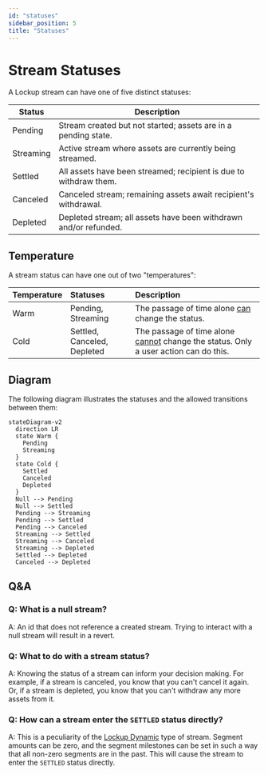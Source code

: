 ```yaml
---
id: "statuses"
sidebar_position: 5
title: "Statuses"
---
```


# Stream Statuses

A Lockup stream can have one of five distinct statuses:

| Status    | Description                                                       |
| --------- | ----------------------------------------------------------------- |
| Pending   | Stream created but not started; assets are in a pending state.    |
| Streaming | Active stream where assets are currently being streamed.          |
| Settled   | All assets have been streamed; recipient is due to withdraw them. |
| Canceled  | Canceled stream; remaining assets await recipient's withdrawal.   |
| Depleted  | Depleted stream; all assets have been withdrawn and/or refunded.  |

## Temperature

A stream status can have one out of two "temperatures":

| Temperature | Statuses                    | Description                                                                                    |
| :---------- | :-------------------------- | :--------------------------------------------------------------------------------------------- |
| Warm        | Pending, Streaming          | The passage of time alone <ins>can</ins> change the status.                                    |
| Cold        | Settled, Canceled, Depleted | The passage of time alone <ins>cannot</ins> change the status. Only a user action can do this. |

## Diagram

The following diagram illustrates the statuses and the allowed transitions between them:

```mermaid
stateDiagram-v2
  direction LR
  state Warm {
    Pending
    Streaming
  }
  state Cold {
    Settled
    Canceled
    Depleted
  }
  Null --> Pending
  Null --> Settled
  Pending --> Streaming
  Pending --> Settled
  Pending --> Canceled
  Streaming --> Settled
  Streaming --> Canceled
  Streaming --> Depleted
  Settled --> Depleted
  Canceled --> Depleted
```

## Q&A

### Q: What is a null stream?

A: An id that does not reference a created stream. Trying to interact with a null stream will result in a revert.

### Q: What to do with a stream status?

A: Knowing the status of a stream can inform your decision making. For example, if a stream is canceled, you know that
you can't cancel it again. Or, if a stream is depleted, you know that you can't withdraw any more assets from it.

### Q: How can a stream enter the `SETTLED` status directly?

A: This is a peculiarity of the [Lockup Dynamic](/concepts/protocol/stream-types#lockup-dynamic) type of stream. Segment
amounts can be zero, and the segment milestones can be set in such a way that all non-zero segments are in the past.
This will cause the stream to enter the `SETTLED` status directly.
